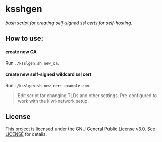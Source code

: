 # ksshgen
*bash script for creating self-signed ssl certs for self-hosting.*

## How to use:
####  create new CA
Run `./ksslgen.sh new_ca`.
####  create new self-signed wildcard ssl cert
Run `./ksslgen.sh new_cert example.com`.

> Edit script for changing TLDs and other settings.
> Pre-configured to work with the kiwi-network setup.

## License
This project is licensed under the GNU General Public License v3.0. See [LICENSE](../LICENSE) for details.
